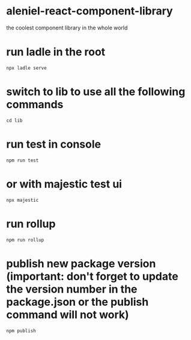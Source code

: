 # aleniel-react-component-library
the coolest component library in the whole world

# run ladle in the root
`npx ladle serve`

# switch to lib to use all the following commands
`cd lib`

# run test in console 
`npm run test`
# or with majestic test ui
`npx majestic`

# run rollup
`npm run rollup`
# publish new package version (important: don't forget to update the version number in the package.json or the publish command will not work)
`npm publish`


